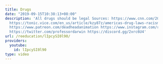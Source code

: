```yaml
---
title: Drugs
date: "2019-09-15T10:38:13+08:00"
description: 'All drugs should be legal Sources: https://www.cnn.com/2016/03/23/politics/john-ehrlichman-richard-nixon-drug-war-blacks-hippie/index.html
  https://tonic.vice.com/en_us/article/kzy87z/americas-drug-laws-racism-versus-science
  https://www.patreon.com/deadheadanimation https://www.instagram.com/re_education.official/?hl=en
  https://twitter.com/professordarwin https://discord.gg/2xrc6U4'
url: /reeducation/lIpcySI0l90/
providers:
  youtube:
    id: lIpcySI0l90
type: video
---
```

